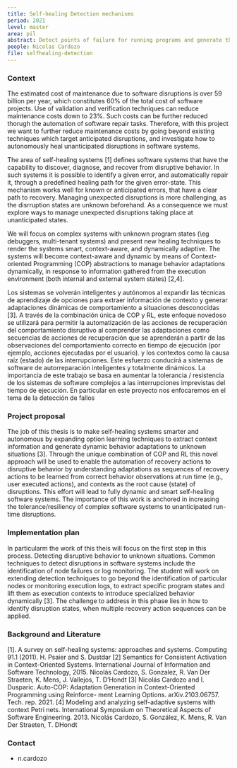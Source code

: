 ```yaml
---
title: Self-healing Detection mechanisms
period: 2021 
level: master
area: pil
abstract: Detect points of failure for running programs and generate the infrastructure to fix them automatically
people: Nicolas Cardozo
file: selfhealing-detection
---
```


### Context

The estimated cost of maintenance due to software disruptions is over 59 billion per year, which constitutes 60% of the total cost of software projects. Use of validation and verification techniques can reduce maintenance costs down to 23%. Such costs can be further reduced thorugh the automation of software repair tasks. Therefore, with this project we want to further reduce maintenance costs by going beyond existing techniques which target anticipated disruptions, and investigate how to autonomously heal unanticipated disruptions in software systems.

The area of self-healing systems [1] defines software systems that have the capability to discover, diagnose, and recover from disruptive behavior. In such systems it is possible to identify a given error, and automatically repair it, through a predefined healing path for the given error-state. This mechanism works well for known or anticipated errors, that have a clear path to recovery. Managing unexpected disruptions is more challenging, as the disrruption states are unknown beforehand. As a consequence we must explore ways to manage unexpected disruptions taking place at unanticipated states.

We will focus on complex systems with unknown program states (\eg debuggers, multi-tenant systems) and present new healing techniques to render the systems smart, context-aware, and dynamically adaptive.
The systems will become context-aware and dynamic by means of Context-oriented Programming (COP) abstractions to manage behavior adaptations dynamically, in response to information gathered from the execution environment (both internal and external system states) [2,4].

 Los sistemas se volverán inteligentes y autónomos al expandir las técnicas de aprendizaje de opciones para extraer información de contexto y generar adaptaciones dinámicas de comportamiento a situaciones desconocidas [3]. A través de la combinación única de COP y RL, este enfoque novedoso se utilizará para permitir la automatización de las acciones de recuperación del comportamiento disruptivo al comprender las adaptaciones como secuencias de acciones de recuperación que se aprenderán a partir de las observaciones del comportamiento correcto en tiempo de ejecución (por ejemplo, acciones ejecutadas por el usuario). y los contextos como la causa raíz (estado) de las interrupciones. Este esfuerzo conducirá a sistemas de software de autorreparación inteligentes y totalmente dinámicos. La importancia de este trabajo se basa en aumentar la tolerancia / resistencia de los sistemas de software complejos a las interrupciones imprevistas del tiempo de ejecución. En particular en este proyecto nos enfocaremos en el tema de la detección de fallos

### Project proposal

The job of this thesis is to make self-healing systems smarter and autonomous by expanding option learning techniques to extract context information and generate dynamic behavior adaptations to unknown situations [3].
Through the unique combination of COP and RL this novel approach will be used to enable the automation of recovery actions to disruptive behavior by understanding adaptations as sequences of recovery actions to be learned from correct behavior observations at run time (e.g., user executed actions), and contexts as the root cause (state) of disruptions. This effort will lead to fully dynamic and smart self-healing software systems. The importance of this work is anchored in increasing the tolerance/resiliency of complex software systems to unanticipated run-time disruptions.

### Implementation plan

In particularm the work of this theis will focus on the first step in this process. Detecting disruptive behavior to unknown situations. Common techniques to detect disruptions in software systems include the identification of node failures or log monitoring. The student will work on extending detection techniques to go beyond the identification of particular nodes or monitoring execution logs, to extract specific program states and lift them as execution contexts to introduce specialized behavior dynamically [3]. The challenge to address in this phase lies in how to identify disruption states, when multiple recovery action sequences can be applied.

### Background and Literature

[1]. A survey on self-healing systems: approaches and systems. Computing 91.1 (2011). H. Psaier and S. Dustdar
[2] Semantics for Consistent Activation in Context-Oriented Systems. International Journal of Information and Software Technology, 2015.  Nicolás Cardozo, S. Gonzalez, R. Van Der Straeten, K. Mens, J. Vallejos, T. D’Hondt
[3] Nicolás Cardozo and I. Dusparic. Auto-COP: Adaptation Generation in Context-Oriented Programming using Reinforce- ment Learning Options. arXiv.2103.06757. Tech. rep. 2021.
[4] Modeling and analyzing self-adaptive systems with context Petri nets.  International Symposium on Theoretical Aspects of Software Engineering. 2013. Nicolás Cardozo, S. González, K. Mens, R. Van Der Straeten, T. DHondt

### Contact

- n.cardozo

